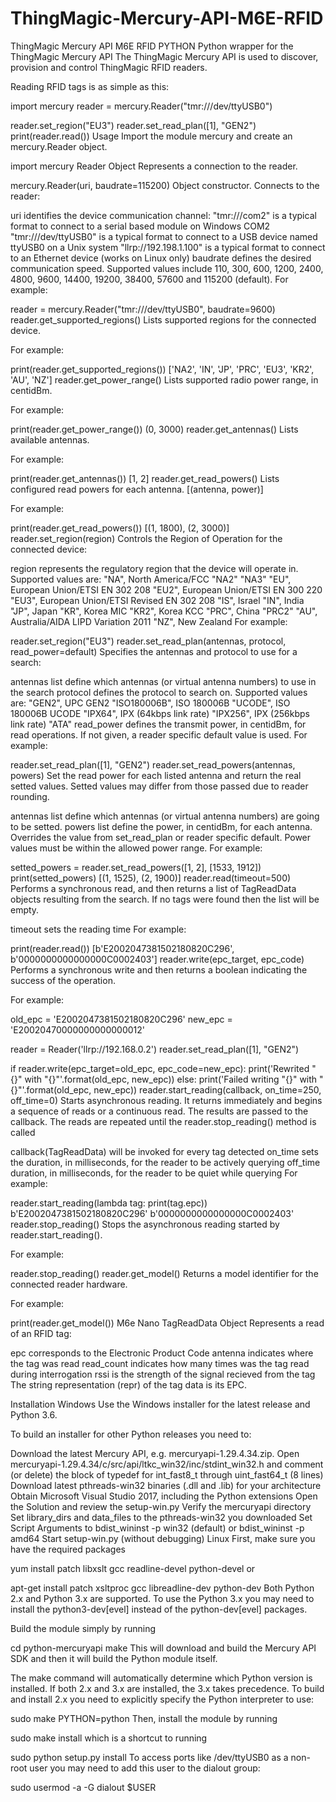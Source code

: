 # ThingMagic-Mercury-API-M6E-RFID
ThingMagic Mercury API M6E RFID PYTHON
Python wrapper for the ThingMagic Mercury API
The ThingMagic Mercury API is used to discover, provision and control ThingMagic RFID readers.

Reading RFID tags is as simple as this:

import mercury
reader = mercury.Reader("tmr:///dev/ttyUSB0")

reader.set_region("EU3")
reader.set_read_plan([1], "GEN2")
print(reader.read())
Usage
Import the module mercury and create an mercury.Reader object.

import mercury
Reader Object
Represents a connection to the reader.

mercury.Reader(uri, baudrate=115200)
Object constructor. Connects to the reader:

uri identifies the device communication channel:
"tmr:///com2" is a typical format to connect to a serial based module on Windows COM2
"tmr:///dev/ttyUSB0" is a typical format to connect to a USB device named ttyUSB0 on a Unix system
"llrp://192.198.1.100" is a typical format to connect to an Ethernet device (works on Linux only)
baudrate defines the desired communication speed. Supported values include 110, 300, 600, 1200, 2400, 4800, 9600, 14400, 19200, 38400, 57600 and 115200 (default).
For example:

reader = mercury.Reader("tmr:///dev/ttyUSB0", baudrate=9600)
reader.get_supported_regions()
Lists supported regions for the connected device.

For example:

print(reader.get_supported_regions())
['NA2', 'IN', 'JP', 'PRC', 'EU3', 'KR2', 'AU', 'NZ']
reader.get_power_range()
Lists supported radio power range, in centidBm.

For example:

print(reader.get_power_range())
(0, 3000)
reader.get_antennas()
Lists available antennas.

For example:

print(reader.get_antennas())
[1, 2]
reader.get_read_powers()
Lists configured read powers for each antenna. [(antenna, power)]

For example:

print(reader.get_read_powers())
[(1, 1800), (2, 3000)]
reader.set_region(region)
Controls the Region of Operation for the connected device:

region represents the regulatory region that the device will operate in. Supported values are:
"NA", North America/FCC
"NA2"
"NA3"
"EU", European Union/ETSI EN 302 208
"EU2", European Union/ETSI EN 300 220
"EU3", European Union/ETSI Revised EN 302 208
"IS", Israel
"IN", India
"JP", Japan
"KR", Korea MIC
"KR2", Korea KCC
"PRC", China
"PRC2"
"AU", Australia/AIDA LIPD Variation 2011
"NZ", New Zealand
For example:

reader.set_region("EU3")
reader.set_read_plan(antennas, protocol, read_power=default)
Specifies the antennas and protocol to use for a search:

antennas list define which antennas (or virtual antenna numbers) to use in the search
protocol defines the protocol to search on. Supported values are:
"GEN2", UPC GEN2
"ISO180006B", ISO 180006B
"UCODE", ISO 180006B UCODE
"IPX64", IPX (64kbps link rate)
"IPX256", IPX (256kbps link rate)
"ATA"
read_power defines the transmit power, in centidBm, for read operations. If not given, a reader specific default value is used.
For example:

reader.set_read_plan([1], "GEN2")
reader.set_read_powers(antennas, powers)
Set the read power for each listed antenna and return the real setted values. Setted values may differ from those passed due to reader rounding.

antennas list define which antennas (or virtual antenna numbers) are going to be setted.
powers list define the power, in centidBm, for each antenna. Overrides the value from set_read_plan or reader specific default.
Power values must be within the allowed power range.
For example:

setted_powers = reader.set_read_powers([1, 2], [1533, 1912])
print(setted_powers)
[(1, 1525), (2, 1900)]
reader.read(timeout=500)
Performs a synchronous read, and then returns a list of TagReadData objects resulting from the search. If no tags were found then the list will be empty.

timeout sets the reading time
For example:

print(reader.read())
[b'E2002047381502180820C296', b'0000000000000000C0002403']
reader.write(epc_target, epc_code)
Performs a synchronous write and then returns a boolean indicating the success of the operation.

For example:

old_epc = 'E2002047381502180820C296'
new_epc = 'E20020470000000000000012'

reader = Reader('llrp://192.168.0.2')
reader.set_read_plan([1], "GEN2")

if reader.write(epc_target=old_epc, epc_code=new_epc):
    print('Rewrited "{}" with "{}"'.format(old_epc, new_epc))
else:
    print('Failed writing "{}" with "{}"'.format(old_epc, new_epc))
reader.start_reading(callback, on_time=250, off_time=0)
Starts asynchronous reading. It returns immediately and begins a sequence of reads or a continuous read. The results are passed to the callback. The reads are repeated until the reader.stop_reading() method is called

callback(TagReadData) will be invoked for every tag detected
on_time sets the duration, in milliseconds, for the reader to be actively querying
off_time duration, in milliseconds, for the reader to be quiet while querying
For example:

reader.start_reading(lambda tag: print(tag.epc))
b'E2002047381502180820C296'
b'0000000000000000C0002403'
reader.stop_reading()
Stops the asynchronous reading started by reader.start_reading().

For example:

reader.stop_reading()
reader.get_model()
Returns a model identifier for the connected reader hardware.

For example:

print(reader.get_model())
M6e Nano
TagReadData Object
Represents a read of an RFID tag:

epc corresponds to the Electronic Product Code
antenna indicates where the tag was read
read_count indicates how many times was the tag read during interrogation
rssi is the strength of the signal recieved from the tag
The string representation (repr) of the tag data is its EPC.

Installation
Windows
Use the Windows installer for the latest release and Python 3.6.

To build an installer for other Python releases you need to:

Download the latest Mercury API, e.g. mercuryapi-1.29.4.34.zip.
Open mercuryapi-1.29.4.34/c/src/api/ltkc_win32/inc/stdint_win32.h and comment (or delete) the block of typedef for int_fast8_t through uint_fast64_t (8 lines)
Download latest pthreads-win32 binaries (.dll and .lib) for your architecture
Obtain Microsoft Visual Studio 2017, including the Python extensions
Open the Solution and review the setup-win.py
Verify the mercuryapi directory
Set library_dirs and data_files to the pthreads-win32 you downloaded
Set Script Arguments to bdist_wininst -p win32 (default) or bdist_wininst -p amd64
Start setup-win.py (without debugging)
Linux
First, make sure you have the required packages

yum install patch libxslt gcc readline-devel python-devel
or

apt-get install patch xsltproc gcc libreadline-dev python-dev
Both Python 2.x and Python 3.x are supported. To use the Python 3.x you may need to install the python3-dev[evel] instead of the python-dev[evel] packages.

Build the module simply by running

cd python-mercuryapi
make
This will download and build the Mercury API SDK and then it will build the Python module itself.

The make command will automatically determine which Python version is installed. If both 2.x and 3.x are installed, the 3.x takes precedence. To build and install 2.x you need to explicitly specify the Python interpreter to use:

sudo make PYTHON=python
Then, install the module by running

sudo make install
which is a shortcut to running

sudo python setup.py install
To access ports like /dev/ttyUSB0 as a non-root user you may need to add this user to the dialout group:

sudo usermod -a -G dialout $USER
